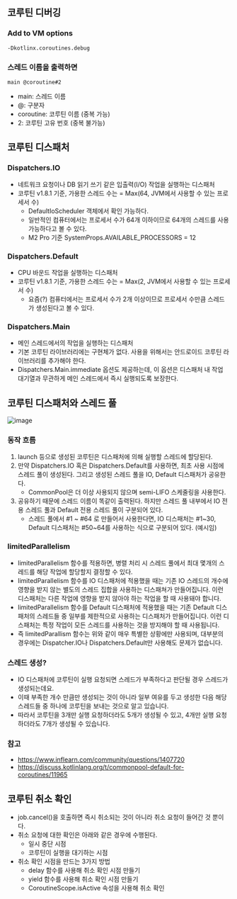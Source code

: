 ## 코루틴 디버깅

### Add to VM options
```plaintext
-Dkotlinx.coroutines.debug
```

### 스레드 이름을 출력하면
```plaintext
main @coroutine#2
```
- main: 스레드 이름
- @: 구분자
- coroutine: 코루틴 이름 (중복 가능)
- 2: 코루틴 고유 번호 (중복 불가능)

## 코루틴 디스패처

### Dispatchers.IO

- 네트워크 요청이나 DB 읽기 쓰기 같은 입출력(I/O) 작업을 실행하는 디스패처
- 코루틴 v1.8.1 기준, 가용한 스레드 수는 = Max(64, JVM에서 사용할 수 있는 프로세서 수)
  - DefaultIoScheduler 객체에서 확인 가능하다.
  - 일반적인 컴퓨터에서는 프로세서 수가 64개 이하이므로 64개의 스레드를 사용 가능하다고 볼 수 있다.
  - M2 Pro 기준 SystemProps.AVAILABLE_PROCESSORS = 12

### Dispatchers.Default

- CPU 바운드 작업을 실행하는 디스패처
- 코루틴 v1.8.1 기준, 가용한 스레드 수는 = Max(2, JVM에서 사용할 수 있는 프로세서 수)
  - 요즘(?) 컴퓨터에서는 프로세서 수가 2개 이상이므로 프로세서 수만큼 스레드가 생성된다고 볼 수 있다.

### Dispatchers.Main

- 메인 스레드에서의 작업을 실행하는 디스패처
- 기본 코루틴 라이브러리에는 구현체가 없다. 사용을 위해서는 안드로이드 코루틴 라이브러리를 추가해야 한다.
- Dispatchers.Main.immediate 옵션도 제공하는데, 이 옵션은 디스패처 내 작업 대기열과 무관하게 메인 스레드에서 즉시 실행되도록 보장한다.

## 코루틴 디스패처와 스레드 풀

![image](https://github.com/user-attachments/assets/c165fdb5-3bbf-45d4-be9a-28b335d58265)

### 동작 흐름

1. launch 등으로 생성된 코루틴은 디스패처에 의해 실행할 스레드에 할당된다.
2. 만약 Dispatchers.IO 혹은 Dispatchers.Default를 사용하면, 최초 사용 시점에 스레드 풀이 생성된다. 그리고 생성된 스레드 풀을 IO, Default 디스패처가 공유한다.
   - CommonPool은 더 이상 사용되지 않으며 semi-LIFO 스케줄링을 사용한다.
3. 공유하기 때문에 스레드 이름이 똑같이 출력된다. 하지만 스레드 풀 내부에서 IO 전용 스레드 풀과 Default 전용 스레드 풀이 구분되어 있다.
   - 스레드 풀에서 #1 ~ #64 로 만들어서 사용한다면, IO 디스패처는 #1~30, Default 디스패처는 #50~64를 사용하는 식으로 구분되어 있다. (예시임)

### limitedParallelism

- limitedParallelism 함수를 적용하면, 병렬 처리 시 스레드 풀에서 최대 몇개의 스레드를 해당 작업에 할당할지 결정할 수 있다. 
- limitedParallelism 함수를 IO 디스패처에 적용했을 때는 기존 IO 스레드의 개수에 영향을 받지 않는 별도의 스레드 집합을 사용하는 디스패쳐가 만들어집니다. 이런 디스패처는 다른 작업에 영향을 받지 않아야 하는 작업을 할 때 사용돼야 합니다. 
- limitedParallelism 함수를 Default 디스패처에 적용했을 때는 기존 Default 디스패처의 스레드들 중 일부를 제한적으로 사용하는 디스패처가 만들어집니다. 이런 디스패처는 특정 작업이 모든 스레드를 사용하는 것을 방지해야 할 때 사용됩니다. 
- 즉 limitedParallism 함수는 위와 같이 매우 특별한 상황에만 사용되며, 대부분의 경우에는 Dispatcher.IO나 Dispatchers.Default만 사용해도 문제가 없습니다.
  
### 스레드 생성?

- IO 디스패처에 코루틴이 실행 요청되면 스레드가 부족하다고 판단될 경우 스레드가 생성되는데요. 
- 이때 부족한 개수 만큼만 생성되는 것이 아니라 일부 여유를 두고 생성한 다음 해당 스레드들 중 하나에 코루틴을 보내는 것으로 알고 있습니다. 
- 따라서 코루틴을 3개만 실행 요청하더라도 5개가 생성될 수 있고, 4개만 실행 요청하더라도 7개가 생성될 수 있습니다.

### 참고

- https://www.inflearn.com/community/questions/1407720
- https://discuss.kotlinlang.org/t/commonpool-default-for-coroutines/11965

## 코루틴 취소 확인

- job.cancel()을 호출하면 즉시 취소되는 것이 아니라 취소 요청이 들어간 것 뿐이다.
- 취소 요청에 대한 확인은 아래와 같은 경우에 수행된다.
  - 일시 중단 시점
  - 코루틴이 실행을 대기하는 시점
- 취소 확인 시점을 만드는 3가지 방법
  - delay 함수를 사용해 취소 확인 시점 만들기
  - yield 함수를 사용해 취소 확인 시점 만들기
  - CoroutineScope.isActive 속성을 사용해 취소 확인
